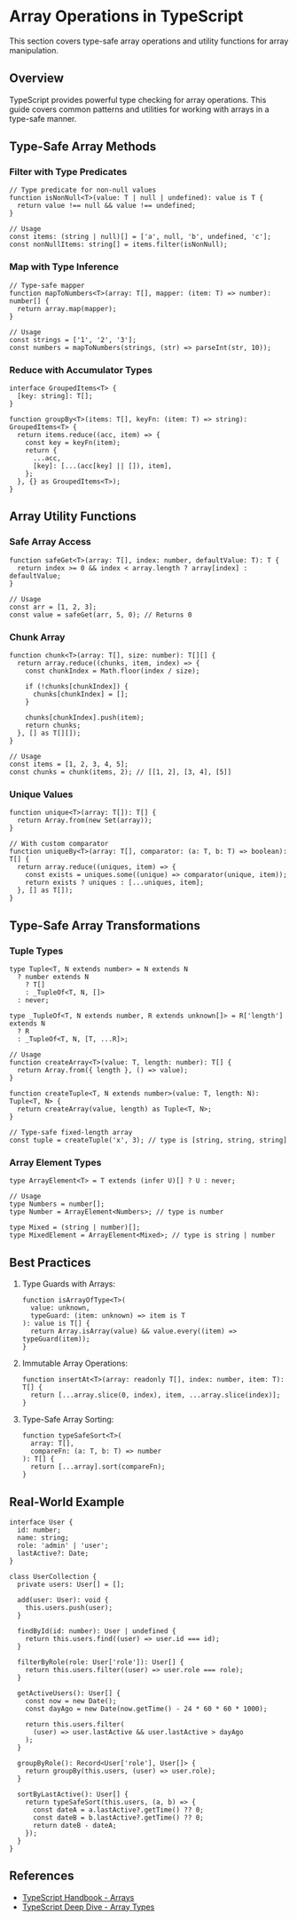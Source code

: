 # Array Operations in TypeScript

This section covers type-safe array operations and utility functions for array manipulation.

## Overview

TypeScript provides powerful type checking for array operations. This guide covers common patterns and utilities for working with arrays in a type-safe manner.

## Type-Safe Array Methods

### Filter with Type Predicates

```typescript:preview
// Type predicate for non-null values
function isNonNull<T>(value: T | null | undefined): value is T {
  return value !== null && value !== undefined;
}

// Usage
const items: (string | null)[] = ['a', null, 'b', undefined, 'c'];
const nonNullItems: string[] = items.filter(isNonNull);
```

### Map with Type Inference

```typescript:preview
// Type-safe mapper
function mapToNumbers<T>(array: T[], mapper: (item: T) => number): number[] {
  return array.map(mapper);
}

// Usage
const strings = ['1', '2', '3'];
const numbers = mapToNumbers(strings, (str) => parseInt(str, 10));
```

### Reduce with Accumulator Types

```typescript:preview
interface GroupedItems<T> {
  [key: string]: T[];
}

function groupBy<T>(items: T[], keyFn: (item: T) => string): GroupedItems<T> {
  return items.reduce((acc, item) => {
    const key = keyFn(item);
    return {
      ...acc,
      [key]: [...(acc[key] || []), item],
    };
  }, {} as GroupedItems<T>);
}
```

## Array Utility Functions

### Safe Array Access

```typescript:preview
function safeGet<T>(array: T[], index: number, defaultValue: T): T {
  return index >= 0 && index < array.length ? array[index] : defaultValue;
}

// Usage
const arr = [1, 2, 3];
const value = safeGet(arr, 5, 0); // Returns 0
```

### Chunk Array

```typescript:preview
function chunk<T>(array: T[], size: number): T[][] {
  return array.reduce((chunks, item, index) => {
    const chunkIndex = Math.floor(index / size);

    if (!chunks[chunkIndex]) {
      chunks[chunkIndex] = [];
    }

    chunks[chunkIndex].push(item);
    return chunks;
  }, [] as T[][]);
}

// Usage
const items = [1, 2, 3, 4, 5];
const chunks = chunk(items, 2); // [[1, 2], [3, 4], [5]]
```

### Unique Values

```typescript:preview
function unique<T>(array: T[]): T[] {
  return Array.from(new Set(array));
}

// With custom comparator
function uniqueBy<T>(array: T[], comparator: (a: T, b: T) => boolean): T[] {
  return array.reduce((uniques, item) => {
    const exists = uniques.some((unique) => comparator(unique, item));
    return exists ? uniques : [...uniques, item];
  }, [] as T[]);
}
```

## Type-Safe Array Transformations

### Tuple Types

```typescript:preview
type Tuple<T, N extends number> = N extends N
  ? number extends N
    ? T[]
    : _TupleOf<T, N, []>
  : never;

type _TupleOf<T, N extends number, R extends unknown[]> = R['length'] extends N
  ? R
  : _TupleOf<T, N, [T, ...R]>;

// Usage
function createArray<T>(value: T, length: number): T[] {
  return Array.from({ length }, () => value);
}

function createTuple<T, N extends number>(value: T, length: N): Tuple<T, N> {
  return createArray(value, length) as Tuple<T, N>;
}

// Type-safe fixed-length array
const tuple = createTuple('x', 3); // type is [string, string, string]
```

### Array Element Types

```typescript:preview
type ArrayElement<T> = T extends (infer U)[] ? U : never;

// Usage
type Numbers = number[];
type Number = ArrayElement<Numbers>; // type is number

type Mixed = (string | number)[];
type MixedElement = ArrayElement<Mixed>; // type is string | number
```

## Best Practices

1. Type Guards with Arrays:

   ```typescript:preview
   function isArrayOfType<T>(
     value: unknown,
     typeGuard: (item: unknown) => item is T
   ): value is T[] {
     return Array.isArray(value) && value.every((item) => typeGuard(item));
   }
   ```

2. Immutable Array Operations:

   ```typescript:preview
   function insertAt<T>(array: readonly T[], index: number, item: T): T[] {
     return [...array.slice(0, index), item, ...array.slice(index)];
   }
   ```

3. Type-Safe Array Sorting:
   ```typescript:preview
   function typeSafeSort<T>(
     array: T[],
     compareFn: (a: T, b: T) => number
   ): T[] {
     return [...array].sort(compareFn);
   }
   ```

## Real-World Example

```typescript:preview
interface User {
  id: number;
  name: string;
  role: 'admin' | 'user';
  lastActive?: Date;
}

class UserCollection {
  private users: User[] = [];

  add(user: User): void {
    this.users.push(user);
  }

  findById(id: number): User | undefined {
    return this.users.find((user) => user.id === id);
  }

  filterByRole(role: User['role']): User[] {
    return this.users.filter((user) => user.role === role);
  }

  getActiveUsers(): User[] {
    const now = new Date();
    const dayAgo = new Date(now.getTime() - 24 * 60 * 60 * 1000);

    return this.users.filter(
      (user) => user.lastActive && user.lastActive > dayAgo
    );
  }

  groupByRole(): Record<User['role'], User[]> {
    return groupBy(this.users, (user) => user.role);
  }

  sortByLastActive(): User[] {
    return typeSafeSort(this.users, (a, b) => {
      const dateA = a.lastActive?.getTime() ?? 0;
      const dateB = b.lastActive?.getTime() ?? 0;
      return dateB - dateA;
    });
  }
}
```

## References

- [TypeScript Handbook - Arrays](https://www.typescriptlang.org/docs/handbook/2/everyday-types.html#arrays)
- [TypeScript Deep Dive - Array Types](https://basarat.gitbook.io/typescript/type-system/type-assertion#array-type-assertion)
